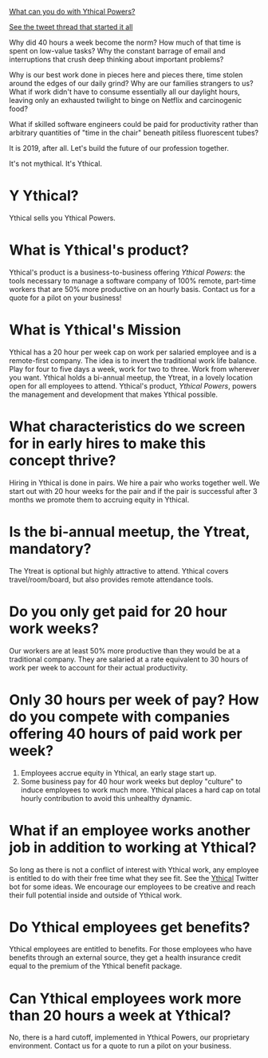 [What can you do with Ythical Powers?](https://www.twitter.com/ythical)

[See the tweet thread that started it all](https://twitter.com/corbett/status/1153382439294840832)

Why did 40 hours a week become the norm? How much of that time is spent on low-value tasks? Why the constant barrage of email and interruptions that crush deep thinking about important problems? 

Why is our best work done in pieces here and pieces there, time stolen around the edges of our daily grind? Why are our families strangers to us? What if work didn't have to consume essentially all our daylight hours, leaving only an exhausted twilight to binge on Netflix and carcinogenic food? 

What if skilled software engineers could be paid for productivity rather than arbitrary quantities of "time in the chair" beneath pitiless fluorescent tubes? 

It is 2019, after all. Let's build the future of our profession together.

It's not mythical. It's Ythical. 

# Y Ythical?
Ythical sells you Ythical Powers. 

# What is Ythical's product?
Ythical's product is a business-to-business offering _Ythical Powers_: the tools necessary to manage a software company of 100% remote, part-time workers that are 50% more productive on an hourly basis. Contact us for a quote for a pilot on your business! 

# What is Ythical's Mission
Ythical has a 20 hour per week cap on work per salaried employee and is a remote-first company. The idea is to invert the traditional work life balance. Play for four to five days a week, work for two to three. Work from wherever you want. Ythical holds a bi-annual meetup, the Ytreat, in a lovely location open for all employees to attend. Ythical's product, _Ythical Powers_, powers the management and development that makes Ythical possible. 

# What characteristics do we screen for in early hires to make this concept thrive?
Hiring in Ythical is done in pairs. We hire a pair who works together well. We start out with 20 hour weeks for the pair and if the pair is successful after 3 months we promote them to accruing equity in Ythical.

# Is the bi-annual meetup, the Ytreat, mandatory?
The Ytreat is optional but highly attractive to attend. Ythical covers travel/room/board, but also provides remote attendance tools. 

# Do you only get paid for 20 hour work weeks?
Our workers are at least 50% more productive than they would be at a traditional company. They are salaried at a rate equivalent to 30 hours of work per week to account for their actual productivity. 

# Only 30 hours per week of pay? How do you compete with companies offering 40 hours of paid work per week?
1. Employees accrue equity in Ythical, an early stage start up. 
2. Some business pay for 40 hour work weeks but deploy "culture" to induce employees to work much more. Ythical places a hard cap on total hourly contribution to avoid this unhealthy dynamic. 

# What if an employee works another job in addition to working at Ythical?
So long as there is not a conflict of interest with Ythical work, any employee is entitled to do with their free time what they see fit. See the [Ythical](twitter.com/ythical) Twitter bot for some ideas. We encourage our employees to be creative and reach their full potential inside and outside of Ythical work. 

# Do Ythical employees get benefits?
Ythical employees are entitled to benefits. For those employees who have benefits through an external source, they get a health insurance credit equal to the premium of the Ythical benefit package.

# Can Ythical employees work more than 20 hours a week at Ythical?
No, there is a hard cutoff, implemented in Ythical Powers, our proprietary environment. Contact us for a quote to run a pilot on your business. 
